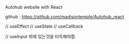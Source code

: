 Autohub website with React

github : https://github.com/madisontemple/Autohub_react

// useEffect
  // useState
  // useCallback

  // useInput
  위에 있는것을 터득해야함.